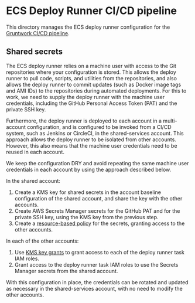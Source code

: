 # ECS Deploy Runner CI/CD pipeline

This directory manages the ECS deploy runner configuration for the [Gruntwork CI/CD pipeline](https://gruntwork.io/guides/automations/how-to-configure-a-production-grade-ci-cd-setup-for-apps-and-infrastructure-code/).


## Shared secrets

The ECS deploy runner relies on a machine user with access to the Git repositories where your configuration is stored. This allows the deploy runner to pull code, scripts, and utilities from the repositories, and also allows the deploy runner to commit updates (such as Docker image tags and AMI IDs) to the repositories during automated deployments. For this to work, we need to supply the deploy runner with the machine user credentials, including the GitHub Personal Access Token (PAT) and the private SSH key.

Furthermore, the deploy runner is deployed to each account in a multi-account configuration, and is configured to be invoked from a CI/CD system, such as Jenkins or CircleCI, in the shared-services account. This approach allows the deploy runner to be isolated from other accounts. However, this also means that the machine user credentials need to be reused in each account.

We keep the configuration DRY and avoid repeating the same machine user credentials in each account by using the approach described below.

In the shared account:

1. Create a KMS key for shared secrets in the account baseline configuration of the shared account, and share the key with the other accounts.
1. Create AWS Secrets Manager secrets for the GitHub PAT and for the private SSH key, using the KMS key from the previous step.
1. Create a [resource-based policy](https://docs.aws.amazon.com/secretsmanager/latest/userguide/auth-and-access_resource-based-policies.html) for the secrets, granting access to the other accounts.

In each of the other accounts:

1. Use [KMS key grants](https://docs.aws.amazon.com/kms/latest/developerguide/grants.html) to grant access to each of the deploy runner task IAM roles.
1. Grant access to the deploy runner task IAM roles to use the Secrets Manager secrets from the shared account.

With this configuration in place, the credentials can be rotated and updated as necessary in the shared-services account, with no need to modify the other accounts.

